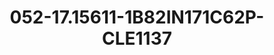 ---
title: 052-17.15611-1B82IN171C62P-CLE1137
image: 052-17.15611-1B82IN171C62P-CLE1137.jpg
brand: sposo
layout: vestito
---